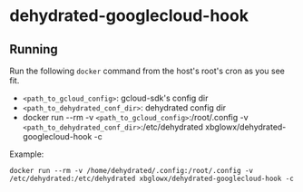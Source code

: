 # dehydrated-googlecloud-hook
## Running
Run the following `docker` command from the host's root's cron as you see fit. 

* `<path_to_gcloud_config>`: gcloud-sdk's config dir
* `<path_to_dehydrated_conf_dir>`: dehydrated config dir
* docker run --rm -v `<path_to_gcloud_config>`:/root/.config -v `<path_to_dehydrated_conf_dir>`:/etc/dehydrated xbglowx/dehydrated-googlecloud-hook -c
    
Example:

    docker run --rm -v /home/dehydrated/.config:/root/.config -v /etc/dehydrated:/etc/dehydrated xbglowx/dehydrated-googlecloud-hook -c
